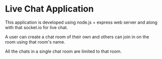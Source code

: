 # Live Chat Application 

This application is developed using node.js + express web server and along with that socket.io for live chat.

A user can create a chat room of their own and others can join in on the room using that room's name.

All the chats in a single chat room are limited to that room. 
